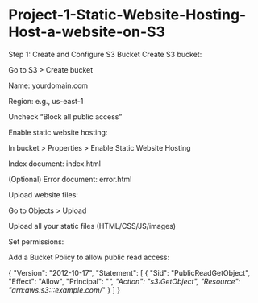 # Project-1-Static-Website-Hosting-Host-a-website-on-S3

Step 1: Create and Configure S3 Bucket
Create S3 bucket:

Go to S3 > Create bucket

Name: yourdomain.com

Region: e.g., us-east-1

Uncheck “Block all public access”

Enable static website hosting:

In bucket > Properties > Enable Static Website Hosting

Index document: index.html

(Optional) Error document: error.html

Upload website files:

Go to Objects > Upload

Upload all your static files (HTML/CSS/JS/images)

Set permissions:

Add a Bucket Policy to allow public read access:

{
  "Version": "2012-10-17",
  "Statement": [
    {
      "Sid": "PublicReadGetObject",
      "Effect": "Allow",
      "Principal": "*",
      "Action": "s3:GetObject",
      "Resource": "arn:aws:s3:::example.com/*"
    }
  ]
}
